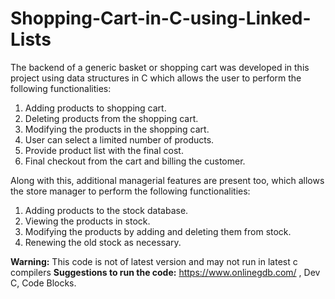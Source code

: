 # Shopping-Cart-in-C-using-Linked-Lists

The backend of a generic basket or shopping cart was developed in this project using data structures in C which allows the user to perform the following functionalities: 
1) Adding products to shopping cart.
2) Deleting products from the shopping cart.
3) Modifying the products in the shopping cart.
4) User can select a limited number of products. 
5) Provide product list with the final cost.
6) Final checkout from the cart and billing the customer.

Along with this, additional managerial features are present too, which allows the store manager to perform the following functionalities: 
1) Adding products to the stock database.
2) Viewing the products in stock.
3) Modifying the products by adding and deleting them from stock.
4) Renewing the old stock as necessary.


**Warning:**
This code is not of latest version and may not run in latest c compilers
**Suggestions to run the code:** https://www.onlinegdb.com/ , Dev C, Code Blocks.
